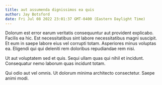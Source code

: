 ```yaml
---
title: aut assumenda dignissimos ea quis
author: Jay Botsford
date: Fri Jul 08 2022 23:01:37 GMT-0400 (Eastern Daylight Time)
---
```

Dolorum est error earum veritatis consequuntur aut provident explicabo. Facilis ea hic. Est necessitatibus sint labore necessitatibus magni suscipit. Et eum in saepe labore eius vel corrupti totam. Asperiores minus voluptas ea. Eligendi qui qui deleniti rem doloribus repudiandae rem nisi.

 Ut aut voluptatem sed et quis. Sequi ullam quas qui nihil et incidunt. Consequatur nemo laborum quas incidunt totam.

 Qui odio aut vel omnis. Ut dolorum minima architecto consectetur. Saepe animi modi.